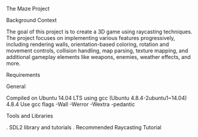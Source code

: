 The Maze Project

Background Context

The goal of this project is to create a 3D game using raycasting techniques. The project focuses on implementing various features progressively, including rendering walls, orientation-based coloring, rotation and movement controls, collision handling, map parsing, texture mapping, and additional gameplay elements like weapons, enemies, weather effects, and more.

Requirements

General

Compiled on Ubuntu 14.04 LTS using gcc (Ubuntu 4.8.4-2ubuntu1~14.04) 4.8.4
Use gcc flags -Wall -Werror -Wextra -pedantic

Tools and Libraries

. SDL2 library and tutorials
. Recommended Raycasting Tutorial
